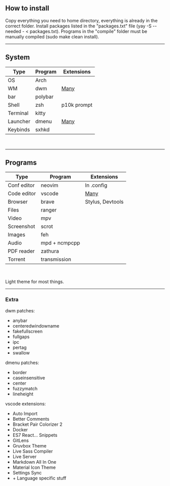 ## How to install

Copy everything you need to home directory, everything is already in the correct folder. Install packages listed in the "packages.txt" file (yay -S --needed - < packages.txt). Programs in the "compile" folder must be manually compiled (sudo make clean install).

---

## System

| Type     | Program | Extensions     |
| -------- | ------- | -------------- |
| OS       | Arch    |                |
| WM       | dwm     | [Many](#extra) |
| bar      | polybar |                |
| Shell    | zsh     | p10k prompt    |
| Terminal | kitty   |                |
| Launcher | dmenu   | [Many](#extra) |
| Keybinds | sxhkd   |                |
<br/>

---

## Programs

| Type        | Program       | Extensions       |
| ----------- | ------------- | ---------------- |
| Conf editor | neovim        | In .config       |
| Code editor | vscode        | [Many](#extra)   |
| Browser     | brave         | Stylus, Devtools |
| Files       | ranger        |                  |
| Video       | mpv           |                  |
| Screenshot  | scrot         |                  |
| Images      | feh           |                  |
| Audio       | mpd + ncmpcpp |                  |
| PDF reader  | zathura       |                  |
| Torrent     | transmission  |                  |
<br/>

Light theme for most things.

---

### Extra

dwm patches: 
- anybar
- centeredwindowname
- fakefullscreen
- fullgaps
- ipc
- pertag
- swallow

dmenu patches: 
- border
- caseinsensitive
- center
- fuzzymatch
- lineheight

vscode extensions:
- Auto Import
- Better Comments
- Bracket Pair Colorizer 2
- Docker
- ES7 React... Snippets
- GitLens
- Gruvbox Theme
- Live Sass Compiler
- Live Server
- Markdown All In One
- Material Icon Theme
- Settings Sync
- \+ Language specific stuff